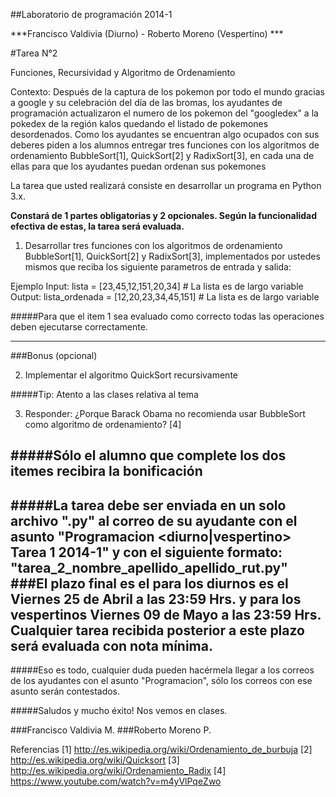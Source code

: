 ##Laboratorio de programación 2014-1

***Francisco Valdivia (Diurno) - Roberto Moreno (Vespertino) ***

#Tarea N°2

Funciones, Recursividad y Algoritmo de Ordenamiento

Contexto:
Después de la captura de los pokemon por todo el mundo gracias a google y su celebración del día de 
las bromas, los ayudantes de programación actualizaron el numero de los pokemon del "googledex" a la
pokedex de la región kalos quedando el listado de pokemones desordenados. Como los ayudantes se 
encuentran algo ocupados con sus deberes piden a los alumnos entregar tres funciones con los 
algoritmos de ordenamiento BubbleSort[1], QuickSort[2] y RadixSort[3], en cada una de ellas para que
los ayudantes puedan ordenan sus pokemones

La tarea que usted realizará consiste en desarrollar un programa en Python 3.x.

**Constará de 1 partes obligatorias y 2 opcionales. Según la funcionalidad efectiva de estas, la 
tarea será evaluada.**

1) Desarrollar tres funciones con los algoritmos de ordenamiento BubbleSort[1], QuickSort[2] y 
RadixSort[3], implementados por ustedes mismos que reciba los siguiente parametros de entrada y
salida:

Ejemplo
Input: lista = [23,45,12,151,20,34] # La lista es de largo variable
Output: lista_ordenada = [12,20,23,34,45,151] # La lista es de largo variable

#####Para que el item 1 sea evaluado como correcto todas las operaciones deben ejecutarse 
correctamente. 

----

###Bonus (opcional)

2) Implementar el algoritmo QuickSort recursivamente

#####Tip: Atento a las clases relativa al tema

3) Responder: ¿Porque Barack Obama no recomienda usar BubbleSort como algoritmo de ordenamiento? [4]

#####Sólo el alumno que complete los dos itemes recibira la bonificación
----
#####La tarea debe ser enviada en un solo archivo ".py" al correo de su ayudante con el asunto 
"Programacion <diurno|vespertino> Tarea 1 2014-1" y con el siguiente formato: 
"tarea_2_nombre_apellido_apellido_rut.py"
###El plazo final es el para los diurnos es el Viernes 25 de Abril a las 23:59 Hrs. y para los 
vespertinos Viernes 09 de Mayo a las 23:59 Hrs. Cualquier tarea recibida posterior a este plazo 
será evaluada con nota mínima.
----
#####Eso es todo, cualquier duda pueden hacérmela llegar a los correos de los ayudantes con el asunto 
"Programacion", sólo los correos con ese asunto serán contestados. 

#####Saludos y mucho éxito! Nos vemos en clases.

###Francisco Valdivia M.
###Roberto Moreno P.

Referencias
[1] http://es.wikipedia.org/wiki/Ordenamiento_de_burbuja
[2] http://es.wikipedia.org/wiki/Quicksort 
[3] http://es.wikipedia.org/wiki/Ordenamiento_Radix
[4] https://www.youtube.com/watch?v=m4yVlPqeZwo